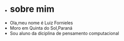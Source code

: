 - # sobre mim
- Ola,meu nome é Luiz Fornieles
- Moro em Quinta do Sol,Paraná
- Sou aluno da diciplina de pensamento computacional
